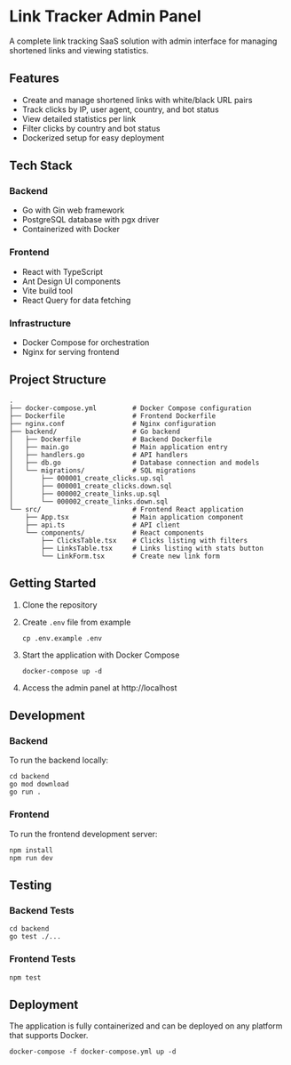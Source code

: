 
# Link Tracker Admin Panel

A complete link tracking SaaS solution with admin interface for managing shortened links and viewing statistics.

## Features

- Create and manage shortened links with white/black URL pairs
- Track clicks by IP, user agent, country, and bot status
- View detailed statistics per link
- Filter clicks by country and bot status
- Dockerized setup for easy deployment

## Tech Stack

### Backend
- Go with Gin web framework
- PostgreSQL database with pgx driver
- Containerized with Docker

### Frontend
- React with TypeScript
- Ant Design UI components
- Vite build tool
- React Query for data fetching

### Infrastructure
- Docker Compose for orchestration
- Nginx for serving frontend

## Project Structure

```
.
├── docker-compose.yml         # Docker Compose configuration
├── Dockerfile                 # Frontend Dockerfile
├── nginx.conf                 # Nginx configuration
├── backend/                   # Go backend
│   ├── Dockerfile             # Backend Dockerfile
│   ├── main.go                # Main application entry
│   ├── handlers.go            # API handlers
│   ├── db.go                  # Database connection and models
│   └── migrations/            # SQL migrations
│       ├── 000001_create_clicks.up.sql
│       ├── 000001_create_clicks.down.sql
│       ├── 000002_create_links.up.sql
│       └── 000002_create_links.down.sql
└── src/                       # Frontend React application
    ├── App.tsx                # Main application component
    ├── api.ts                 # API client
    └── components/            # React components
        ├── ClicksTable.tsx    # Clicks listing with filters
        ├── LinksTable.tsx     # Links listing with stats button
        └── LinkForm.tsx       # Create new link form
```

## Getting Started

1. Clone the repository

2. Create `.env` file from example
   ```
   cp .env.example .env
   ```

3. Start the application with Docker Compose
   ```
   docker-compose up -d
   ```

4. Access the admin panel at http://localhost

## Development

### Backend

To run the backend locally:

```
cd backend
go mod download
go run .
```

### Frontend

To run the frontend development server:

```
npm install
npm run dev
```

## Testing

### Backend Tests

```
cd backend
go test ./...
```

### Frontend Tests

```
npm test
```

## Deployment

The application is fully containerized and can be deployed on any platform that supports Docker.

```
docker-compose -f docker-compose.yml up -d
```
